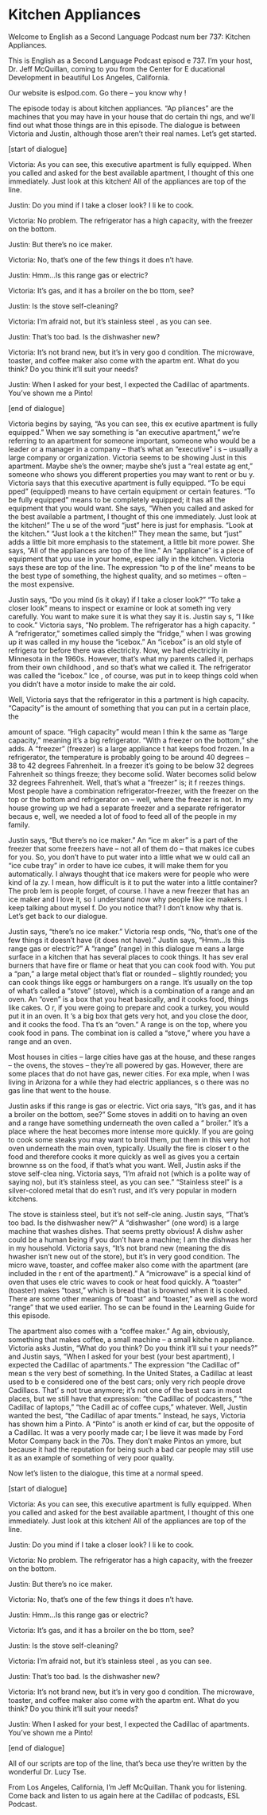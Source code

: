 # Kitchen Appliances

Welcome to English as a Second Language Podcast num ber 737: Kitchen Appliances.

This is English as a Second Language Podcast episod e 737.  I’m your host, Dr. Jeff McQuillan, coming to you from the Center for E ducational Development in beautiful Los Angeles, California.

Our website is eslpod.com.  Go there – you know why !

The episode today is about kitchen appliances.  “Ap pliances” are the machines that you may have in your house that do certain thi ngs, and we’ll find out what those things are in this episode.  The dialogue is between Victoria and Justin, although those aren’t their real names.  Let’s get started.

[start of dialogue]

Victoria:  As you can see, this executive apartment  is fully equipped.  When you called and asked for the best available apartment, I thought of this one immediately.  Just look at this kitchen!  All of the appliances are top of the line.

Justin:  Do you mind if I take a closer look?  I li ke to cook.

Victoria:  No problem.  The refrigerator has a high  capacity, with the freezer on the bottom.

Justin:  But there’s no ice maker.

Victoria:  No, that’s one of the few things it does n’t have.

Justin:  Hmm…Is this range gas or electric?

Victoria:  It’s gas, and it has a broiler on the bo ttom, see?

Justin:  Is the stove self-cleaning?

Victoria:  I’m afraid not, but it’s stainless steel , as you can see.

Justin:  That’s too bad.  Is the dishwasher new?

Victoria:  It’s not brand new, but it’s in very goo d condition.  The microwave, toaster, and coffee maker also come with the apartm ent.  What do you think?  Do you think it’ll suit your needs?

Justin:  When I asked for your best, I expected the  Cadillac of apartments. You’ve shown me a Pinto!

[end of dialogue]

Victoria begins by saying, “As you can see, this ex ecutive apartment is fully equipped.”  When we say something is “an executive apartment,” we’re referring to an apartment for someone important, someone who would be a leader or a manager in a company – that’s what an “executive” i s – usually a large company or organization.  Victoria seems to be showing Just in this apartment.  Maybe she’s the owner; maybe she’s just a “real estate ag ent,” someone who shows you different properties you may want to rent or bu y.  Victoria says that this executive apartment is fully equipped.  “To be equi pped” (equipped) means to have certain equipment or certain features.  “To be  fully equipped” means to be completely equipped; it has all the equipment that you would want.  She says, “When you called and asked for the best available a partment, I thought of this one immediately.  Just look at the kitchen!”  The u se of the word “just” here is just for emphasis.  “Look at the kitchen.”  “Just look a t the kitchen!”  They mean the same, but “just” adds a little bit more emphasis to  the statement, a little bit more power.  She says, “All of the appliances are top of  the line.”  An “appliance” is a piece of equipment that you use in your home, espec ially in the kitchen.  Victoria says these are top of the line.  The expression “to p of the line” means to be the best type of something, the highest quality, and so metimes – often – the most expensive.

Justin says, “Do you mind (is it okay) if I take a closer look?”  “To take a closer look” means to inspect or examine or look at someth ing very carefully.  You want to make sure it is what they say it is.  Justin say s, “I like to cook.”  Victoria says, “No problem.  The refrigerator has a high capacity. ”  A “refrigerator,” sometimes called simply the “fridge,” when I was growing up it was called in my house the “icebox.”  An “icebox” is an old style of refrigera tor before there was electricity. Now, we had electricity in Minnesota in the 1960s.  However, that’s what my parents called it, perhaps from their own childhood , and so that’s what we called it.  The refrigerator was called the “icebox.”  Ice , of course, was put in to keep things cold when you didn’t have a motor inside to make the air cold.

Well, Victoria says that the refrigerator in this a partment is high capacity. “Capacity” is the amount of something that you can put in a certain place, the

amount of space.  “High capacity” would mean I thin k the same as “large capacity,” meaning it’s a big refrigerator.  “With a freezer on the bottom,” she adds.  A “freezer” (freezer) is a large appliance t hat keeps food frozen.  In a refrigerator, the temperature is probably going to be around 40 degrees – 38 to 42 degrees Fahrenheit.  In a freezer it’s going to be below 32 degrees Fahrenheit so things freeze; they become solid.  Water becomes  solid below 32 degrees Fahrenheit.  Well, that’s what a “freezer” is; it f reezes things.  Most people have a combination refrigerator-freezer, with the freezer on the top or the bottom and refrigerator on – well, where the freezer is not.  In my house growing up we had a separate freezer and a separate refrigerator becaus e, well, we needed a lot of food to feed all of the people in my family.

Justin says, “But there’s no ice maker.”  An “ice m aker” is a part of the freezer that some freezers have – not all of them do – that  makes ice cubes for you.  So, you don’t have to put water into a little what we w ould call an “ice cube tray” in order to have ice cubes, it will make them for you automatically.  I always thought that ice makers were for people who were kind of la zy.  I mean, how difficult is it to put the water into a little container?  The prob lem is people forget, of course.  I have a new freezer that has an ice maker and I love  it, so I understand now why people like ice makers.  I keep talking about mysel f.  Do you notice that?  I don’t know why that is.  Let’s get back to our dialogue.

Justin says, “there’s no ice maker.”  Victoria resp onds, “No, that’s one of the few things it doesn’t have (it does not have).”  Justin  says, “Hmm…Is this range gas or electric?”  A “range” (range) in this dialogue m eans a large surface in a kitchen that has several places to cook things.  It has sev eral burners that have fire or flame or heat that you can cook food with.  You put  a “pan,” a large metal object that’s flat or rounded – slightly rounded; you can cook things like eggs or hamburgers on a range.  It’s usually on the top of what’s called a “stove” (stove), which is a combination of a range and an oven.  An “oven” is a box that you heat basically, and it cooks food, things like cakes.  O r, if you were going to prepare and cook a turkey, you would put it in an oven.  It ’s a big box that gets very hot, and you close the door, and it cooks the food.  Tha t’s an “oven.”  A range is on the top, where you cook food in pans.  The combinat ion is called a “stove,” where you have a range and an oven.

Most houses in cities – large cities have gas at the house, and these ranges – the ovens, the stoves – they’re all powered by gas.   However, there are some places that do not have gas, newer cities.  For exa mple, when I was living in Arizona for a while they had electric appliances, s o there was no gas line that went to the house.

Justin asks if this range is gas or electric.  Vict oria says, “It’s gas, and it has a broiler on the bottom, see?”  Some stoves in additi on to having an oven and a range have something underneath the oven called a “ broiler.”  It’s a place where the heat becomes more intense more quickly.  If you  are going to cook some steaks you may want to broil them, put them in this  very hot oven underneath the main oven, typically.  Usually the fire is closer t o the food and therefore cooks it more quickly as well as gives you a certain brownne ss on the food, if that’s what you want.  Well, Justin asks if the stove self-clea ning.  Victoria says, “I’m afraid not (which is a polite way of saying no), but it’s stainless steel, as you can see.” “Stainless steel” is a silver-colored metal that do esn’t rust, and it’s very popular in modern kitchens.

The stove is stainless steel, but it’s not self-cle aning.  Justin says, “That’s too bad.  Is the dishwasher new?”  A “dishwasher” (one word) is a large machine that washes dishes.  That seems pretty obvious!  A dishw asher could be a human being if you don’t have a machine; I am the dishwas her in my household. Victoria says, “It’s not brand new (meaning the dis hwasher isn’t new out of the store), but it’s in very good condition.  The micro wave, toaster, and coffee maker also come with the apartment (are included in the r ent of the apartment).”  A “microwave” is a special kind of oven that uses ele ctric waves to cook or heat food quickly.  A “toaster” (toaster) makes “toast,”  which is bread that is browned when it is cooked.  There are some other meanings of “toast” and “toaster,” as well as the word “range” that we used earlier.  Tho se can be found in the Learning Guide for this episode.

The apartment also comes with a “coffee maker.”  Ag ain, obviously, something that makes coffee, a small machine – a small kitche n appliance.  Victoria asks Justin, “What do you think?  Do you think it’ll sui t your needs?” and Justin says, “When I asked for your best (your best apartment), I expected the Cadillac of apartments.”  The expression “the Cadillac of” mean s the very best of something. In the United States, a Cadillac at least used to b e considered one of the best cars; only very rich people drove Cadillacs.  That’ s not true anymore; it’s not one of the best cars in most places, but we still have that expression: “the Cadillac of podcasters,” “the Cadillac of laptops,” “the Cadill ac of coffee cups,” whatever. Well, Justin wanted the best, “the Cadillac of apar tments.”  Instead, he says, Victoria has shown him a Pinto.  A “Pinto” is anoth er kind of car, but the opposite of a Cadillac.  It was a very poorly made car; I be lieve it was made by Ford Motor Company back in the 70s.  They don’t make Pintos an ymore, but because it had the reputation for being such a bad car people may still use it as an example of something of very poor quality.

Now let’s listen to the dialogue, this time at a normal speed.

 [start of dialogue]

Victoria:  As you can see, this executive apartment  is fully equipped.  When you called and asked for the best available apartment, I thought of this one immediately.  Just look at this kitchen!  All of the appliances are top of the line.

Justin:  Do you mind if I take a closer look?  I li ke to cook.

Victoria:  No problem.  The refrigerator has a high  capacity, with the freezer on the bottom.

Justin:  But there’s no ice maker.

Victoria:  No, that’s one of the few things it does n’t have.

Justin:  Hmm…Is this range gas or electric?

Victoria:  It’s gas, and it has a broiler on the bo ttom, see?

Justin:  Is the stove self-cleaning?

Victoria:  I’m afraid not, but it’s stainless steel , as you can see.

Justin:  That’s too bad.  Is the dishwasher new?

Victoria:  It’s not brand new, but it’s in very goo d condition.  The microwave, toaster, and coffee maker also come with the apartm ent.  What do you think?  Do you think it’ll suit your needs?

Justin:  When I asked for your best, I expected the  Cadillac of apartments. You’ve shown me a Pinto!

[end of dialogue]

All of our scripts are top of the line, that’s beca use they’re written by the wonderful Dr. Lucy Tse.

From Los Angeles, California, I’m Jeff McQuillan.  Thank you for listening.  Come back and listen to us again here at the Cadillac of  podcasts, ESL Podcast.



